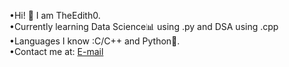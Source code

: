 •Hi! 👋 I am TheEdith0.	                                                      
•Currently learning Data Science📊 using .py and DSA using .cpp  	      
•Languages I know :C/C++ and Python🐍.    	                      
•Contact me at: [E-mail](ashvinsheoran0@gmail.com)      

<!---
TheEdith0/TheEdith0 is a ✨ special ✨ repository because its `README.md` (this file) appears on your GitHub profile.
You can click the Preview link to take a look at your changes.
--->
